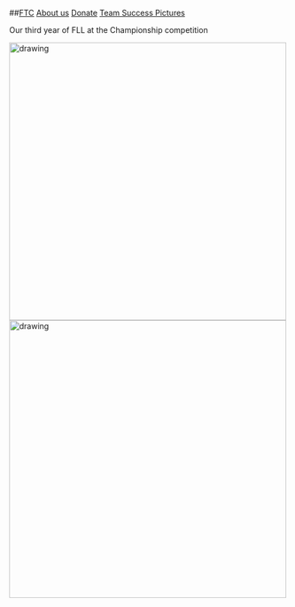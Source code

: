 ##[FTC](FTC.md)     [About us](aboutus.md)  [Donate](donate.md) [Team Success Pictures](Successpics.md)

Our third year of FLL at the Championship competition

<img src="https://lh3.googleusercontent.com/AQOiZornrIUfmFafhB7p97rebRVpTHG-5N6_etFr4aiylKZStcRHb8qGEyPGc7B5XEdnquqFwOJ_z5y9M9WUf-EX85JxxGV-yQABAqJvQCEvgC8kZGbkYu_XQkN3m9dtS-43EjYS0qhXEtgnQ4mbfjout7yR9wOFqXvppgQNP2b8pz4YWlGqiTM9MK2sWfdIIEwl1UX2BWwiYY6Q4_sqUsrQZRVbSXrmUVJccHYYJl_Lo-5gUfxTb1uuTB3_fNkRkdtpVA2cPmHuiC6eHfZ4O5JMZYY_V8LD3eUaEcl6LImli_ic_Xv_YTuy-yx291s8F1W9QEhh5dk1_wp0V-aSfj33I-LAXi5iRqul9-lyJLWR0ypi5u-tQBYhE1cuSSL_fYnQ6gyUhGqAjXgXKFvG2_FOBCq2q4MT-VmhhBkZ8FRgHg9jHnebGN9m9b8m3MWxzZywgfRly2g9wuqMnZthSKa8ywC50I8rfUilQ50YaC9b6Z9iAZmQ_r_hC8Q9ZzsOlj-rcBr_-Wd8Iues05azkYAJ8asfP3YPpXfQb9Q20OCVIXWttoA8PKj7ZCKYReVHXok4tMqcZG7ITkEk92UqHdt_mdwvMQnniDPN4lTf1zmO1_w4mgmDM6xCBzBJzbhuK6gnHpoDswq1Rp2Gd9gKDNj7zI5CPeSAtRnxH2igmRHtUrcoBNdSEOJpLUeR=w1776-h1332-no?authuser=2" alt="drawing" width="500"/>   

<img src="https://lh3.googleusercontent.com/69kmjOKY84TEJqmSFlnHd3iSuHWaJuWYD3gSgNukSbdHkZ5VRpPdUwRsIxh3dd06XXxs6qSoh2ddYviRG9-fouk49OdUyG3r1YLQ8tYNstNFlfspZa4WnqMNoMEvy5z3oAX2zpF0QNeby3zfNRZ0UlX5042BmQWYqesXmQI8JLBu_tQUbV-bovFYV26jJmHfwLvccNNMmBC6PK446o-VZHSQT7ME4Fioz4UsfOKzNDYGrSHKo8HAwmU_Vu1txC6TwhLDBhpXD1zeNcRL8ZqExKgIshLLkzsXZ682aRH2zOgRG-1Ky0DMOehoTg9huW2kkNo5uhVRJvR1Kxw1txNid9mMjG9ioN_PbBKmDoMB76ON_7T3hCqBs5iP3cEzRw8UBssCgXyGF0C8KzY4Pufpu3__Ehl1fM_TmzIMldLeblwj1xR-3U5kqeb0MUVCylOATYDbNSPoRvH8yQuguwslxrZsfAewN_iHB5aitvZAdmgImkBrTnRON1abxMcNinn67_jQucMUp6IOThzWbtYrUQq-NS52yeNhJEMpZuojvPC1HaqQB_sArqU8e36bKDE-MqMxc4Z4iI5_117ABeyB768nlQH_Yt2MQIJAzYmRrskwEa-O61qzqFecUGVeKC6BU4Y0elyGbJLUsQc9U7ohAgaH0gyP2kDYhgnn-WqFrl-pQZY8i75X-kNzuMRX=w1776-h1332-no?authuser=2" alt="drawing" width="500"/>
